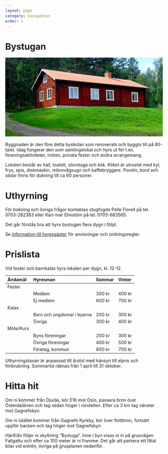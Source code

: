 ```yaml
---
layout: page
category: navigation
order: 1
---
```

# Bystugan

![Bystugans östra fasad sedd från parkeringen](/assets/img/bystugan_sommar-1024x512.jpg)

Byggnaden är den före detta byskolan som renoverats och byggts till på 80-talet. Idag fungerar den som samlingslokal och hyrs ut för t.ex.  föreningsaktiviteter, möten, privata fester och andra arrangemang.

Lokalen består av hall, toalett, storstuga och kök. Köket är utrustat med kyl, frys, spis, diskmaskin, mikrovågsugn och kaffebryggare. Porslin, bord och stolar finns för dukning till ca 60 personer.

# Uthyrning

För bokning och övriga frågor kontaktas stugfogde Pelle Florell på tel. 0703-282383 eller Karl-Ivar Ehnstöm på tel. 0705-683565.

Det går förstås bra att hyra bystugan flera dygn i följd.

Se [information till hyresgäster](/till-bystugans-hyresgaster) för anvisningar och ordningsregler.

# Prislista

Vid fester och barnkalas hyrs lokalen per dygn, kl. 12-12.

| Ändamål   | Hyresman                   | Sommar | Vinter |
|:----------|:---------------------------|:-------|:-------|
| Fester    |                            |        |        |
|           | Medlem                     | 300 kr | 400 kr |
|           | Ej medlem                  | 600 kr | 700 kr |
| Kalas     |                            |        |        |
|           | Barn och ungdomar i byarna | 200 kr | 300 kr |
|           | Övriga                     | 300 kr | 400 kr |
| Möte/Kurs |                            |        |        |
|           | Byns föreningar            | 200 kr | 300 kr |
|           | Övriga föreningar          | 400 kr | 500 kr |
|           | Företag, kommun            | 600 kr | 700 kr |

Uthyrningstaxan är anpassad till årstid med hänsyn till elpris och förbrukning. Sommartid räknas från 1 april till 31 oktober.

# Hitta hit

Om ni kommer från Djurås, kör E16 mot Oslo, passera bron över Österdalälven och tag sedan höger i rondellen. Efter ca 3 km tag vänster mot Gagnefsbyn.

Om ni istället kommer från Gagnefs Kyrkby, kör över flottbron, fortsätt uppför backen och tag höger mot Gagnefsbyn.

Härifrån följer ni skyltning ”Bystuga”. Inne i byn visas ni in på grusvägen Fallgattu och efter ca 100 meter är ni framme. Det går att parkera ett fåtal bilar vid entrén, övriga på grusplanen nedanför.
